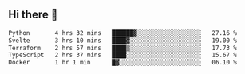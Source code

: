 ## Hi there 👋

<!--
**whirlun/whirlun** is a ✨ _special_ ✨ repository because its `README.md` (this file) appears on your GitHub profile.

Here are some ideas to get you started:

- 🔭 I’m currently working on ...
- 🌱 I’m currently learning ...
- 👯 I’m looking to collaborate on ...
- 🤔 I’m looking for help with ...
- 💬 Ask me about ...
- 📫 How to reach me: ...
- 😄 Pronouns: ...
- ⚡ Fun fact: ...
-->
<!--START_SECTION:waka-->

```txt
Python       4 hrs 32 mins   ██████▓░░░░░░░░░░░░░░░░░░   27.16 %
Svelte       3 hrs 10 mins   ████▓░░░░░░░░░░░░░░░░░░░░   19.00 %
Terraform    2 hrs 57 mins   ████▒░░░░░░░░░░░░░░░░░░░░   17.73 %
TypeScript   2 hrs 37 mins   ████░░░░░░░░░░░░░░░░░░░░░   15.67 %
Docker       1 hr 1 min      █▓░░░░░░░░░░░░░░░░░░░░░░░   06.10 %
```

<!--END_SECTION:waka-->
